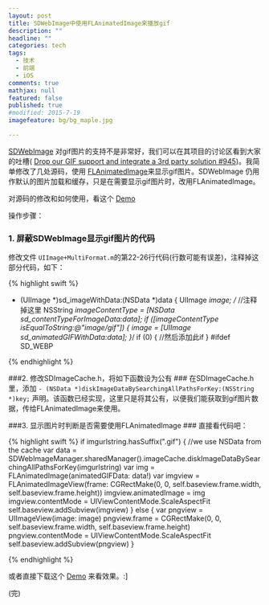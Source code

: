 ```yaml
---
layout: post
title: SDWebImage中使用FLAnimatedImage来播放gif
description: ""
headline: ""
categories: tech
tags: 
  - 技术
  - 前端
  - iOS
comments: true
mathjax: null
featured: false
published: true
#modified: 2015-7-19
imagefeature: bg/bg_maple.jpg

---
```


[SDWebImage](https://github.com/rs/SDWebImage) 对gif图片的支持不是非常好，我们可以在其项目的讨论区看到大家的吐槽( [Drop our GIF support and integrate a 3rd party solution #945](https://github.com/rs/SDWebImage/issues/945))。我简单修改了几处源码，使用 [FLAnimatedImage](https://github.com/Flipboard/FLAnimatedImage)来显示gif图片。SDWebImage 仍用作默认的图片加载和缓存，只是在需要显示gif图片时，改用FLAnimatedImage。

对源码的修改和如何使用，看这个 [Demo](https://github.com/neil-wu/SDImageCacheWithGifDemo)

操作步骤：

### 1. 屏蔽SDWebImage显示gif图片的代码 ###

修改文件 `UIImage+MultiFormat.m`的第22-26行代码(行数可能有误差)，注释掉这部分代码，如下：

{% highlight swift %}

+ (UIImage *)sd_imageWithData:(NSData *)data {
    UIImage *image;
    /*
    //注释掉这里
    NSString *imageContentType = [NSData sd_contentTypeForImageData:data];
    if ([imageContentType isEqualToString:@"image/gif"]) {
        image = [UIImage sd_animatedGIFWithData:data];
    }*/
    if (0) { //然后添加此if
    }
#ifdef SD_WEBP

{% endhighlight %}

###2. 修改SDImageCache.h，将如下函数设为公有 ###
在SDImageCache.h里，添加 
`- (NSData *)diskImageDataBySearchingAllPathsForKey:(NSString *)key;` 声明。该函数已经实现，这里只是将其公有，以便我们能获取到gif图片数据，传给FLAnimatedImage来使用。


###3. 显示图片时判断是否需要使用FLAnimatedImage ###
直接看代码吧：


{% highlight swift %}
if imgurlstring.hasSuffix(".gif") {
    //we use NSData from the cache
    var data = SDWebImageManager.sharedManager().imageCache.diskImageDataBySearchingAllPathsForKey(imgurlstring)
    var img = FLAnimatedImage(animatedGIFData: data!)
    var imgview = FLAnimatedImageView(frame: CGRectMake(0, 0, self.baseview.frame.width, self.baseview.frame.height))
    imgview.animatedImage = img
    imgview.contentMode = UIViewContentMode.ScaleAspectFit
    self.baseview.addSubview(imgview)
} else {
    var pngview = UIImageView(image: image)
    pngview.frame = CGRectMake(0, 0, self.baseview.frame.width, self.baseview.frame.height)
    pngview.contentMode = UIViewContentMode.ScaleAspectFit
    self.baseview.addSubview(pngview)
}

{% endhighlight %}

或者直接下载这个 [Demo](https://github.com/neil-wu/SDImageCacheWithGifDemo) 来看效果。:]

(完)

